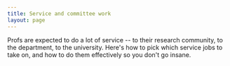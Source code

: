 ```yaml
---
title: Service and committee work
layout: page
---
```


Profs are expected to do a lot of service -- to their research community, to the department, to the university.
Here's how to pick which service jobs to take on, and how to do them effectively so you don't go insane.
